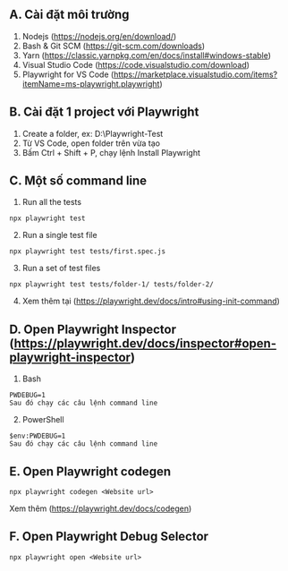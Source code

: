 ## A. Cài đặt môi trường

1. Nodejs (https://nodejs.org/en/download/)
2. Bash & Git SCM (https://git-scm.com/downloads)
3. Yarn (https://classic.yarnpkg.com/en/docs/install#windows-stable)
4. Visual Studio Code (https://code.visualstudio.com/download)
5. Playwright for VS Code (https://marketplace.visualstudio.com/items?itemName=ms-playwright.playwright)

## B. Cài đặt 1 project với Playwright

1. Create a folder, ex: D:\Playwright-Test
2. Từ VS Code, open folder trên vừa tạo
3. Bấm Ctrl + Shift + P, chạy lệnh Install Playwright

## C. Một số command line

1. Run all the tests

```
npx playwright test
```

2. Run a single test file

```
npx playwright test tests/first.spec.js
```

3. Run a set of test files

```
npx playwright test tests/folder-1/ tests/folder-2/
```

4. Xem thêm tại (https://playwright.dev/docs/intro#using-init-command)

## D. Open Playwright Inspector (https://playwright.dev/docs/inspector#open-playwright-inspector)

1. Bash

```
PWDEBUG=1
Sau đó chạy các câu lệnh command line

```

2. PowerShell

```
$env:PWDEBUG=1
Sau đó chạy các câu lệnh command line
```

## E. Open Playwright codegen

```
npx playwright codegen <Website url>
```

Xem thêm (https://playwright.dev/docs/codegen)

## F. Open Playwright Debug Selector

```
npx playwright open <Website url>
```
